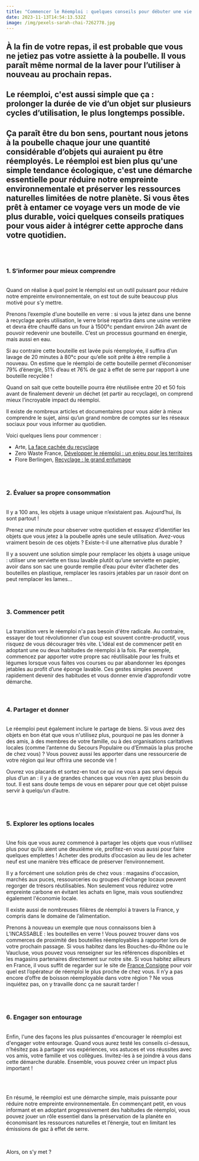 ```yaml
---
title: "Commencer le Réemploi : quelques conseils pour débuter une vie plus durable"
date: 2023-11-13T14:54:13.532Z
image: /img/pexels-sarah-chai-7262778.jpg
---
```

## À la fin de votre repas, il est probable que vous ne jetiez pas votre assiette à la poubelle. Il vous paraît même normal de la laver pour l’utiliser à nouveau au prochain repas.

## Le réemploi, c'est aussi simple que ça : prolonger la durée de vie d’un objet sur plusieurs cycles d’utilisation, le plus longtemps possible.

## Ça paraît être du bon sens, pourtant nous jetons à la poubelle chaque jour une quantité considérable d’objets qui auraient pu être réemployés. Le réemploi est bien plus qu'une simple tendance écologique, c'est une démarche essentielle pour réduire notre empreinte environnementale et préserver les ressources naturelles limitées de notre planète. Si vous êtes prêt à entamer ce voyage vers un mode de vie plus durable, voici quelques conseils pratiques pour vous aider à intégrer cette approche dans votre quotidien.

<br/>
<br/>

### 1. S’informer pour mieux comprendre

<br/>
Quand on réalise à quel point le réemploi est un outil puissant pour réduire notre empreinte environnementale, on est tout de suite beaucoup plus motivé pour s’y mettre.

Prenons l’exemple d’une bouteille en verre : si vous la jetez dans une benne à recyclage après utilisation, le verre brisé repartira dans une usine verrière et devra être chauffé dans un four à 1500°c pendant environ 24h avant de pouvoir redevenir une bouteille. C’est un processus gourmand en énergie, mais aussi en eau.

Si au contraire cette bouteille est lavée puis réemployée, il suffira d’un lavage de 20 minutes à 80°c pour qu’elle soit prête à être remplie à nouveau. On estime que le réemploi de cette bouteille permet d’économiser 79% d’énergie, 51% d’eau et 76% de gaz à effet de serre par rapport à une bouteille recyclée !

Quand on sait que cette bouteille pourra être réutilisée entre 20 et 50 fois avant de finalement devenir un déchet (et partir au recyclage), on comprend mieux l’incroyable impact du réemploi.

Il existe de nombreux articles et documentaires pour vous aider à mieux comprendre le sujet, ainsi qu’un grand nombre de comptes sur les réseaux sociaux pour vous informer au quotidien.

Voici quelques liens pour commencer :

* Arte, [La face cachée du recyclage](https://www.arte.tv/fr/videos/097885-013-A/la-face-cachee-du-recyclage/)
* Zero Waste France, [Développer le réemploi : un enjeu pour les territoires](https://www.zerowastefrance.org/developper-reemploi-enjeu-territoires/)
* Flore Berlingen, [Recyclage : le grand enfumage](https://www.google.com/search?sca_esv=569101513&sxsrf=AM9HkKmZDBPXL5SVzLl1NLWktgh12OUtfQ:1695893925932&q=Recyclage+:+le+grand+enfumage:+Comment+l%27%C3%A9conomie+circulaire+est+devenue+l%27alibi+du+jetable&sa=X&lei=pUkVZcakOIuokdUP9feiuAQ&si=ALGXSlb2cRO0CcHUB7tQIrP1InGxcY_JwTyGQ76Rt02desOagtY874YfB0ROJg0LPHkiAa2XfqHFIeUUBHPq5z1KC40P8aOS87-Mn_R8CfCWhdGrvobqWJodevz0bwe1cEEOOke8fwKz4rBG29DA74hXvbSN6GhnWvEuTTu8hpehbtN2SDPzvIgWogRe_6Vu0Fo4kZWNzwruxFzei_X0eQuzaofofOkjpQrL-uXlwJUp3dllmbLwn6lwlb-WzvbyFolLGucuFP-0Cu5x0J9B30_4NoYmTIzuT3hZ4ba9vhKT-reyH6Gq-vWhKtqoBdVVPREMqSzeVaa1Dr9uQFGZF-7rplx19K2jsro1fjD_hNHKWe8h_az4_yP88-EQT-TIpAsSQG4Q7mJ_4dtgkAF0JkcwbEH9IC5bckhOwSCIr01osBTJIcckwcUF79sqC20CnKK31NZspw5x7oamqJhtwnFjKwcAwnF7s8bNfLvl7Pq8vsXxqfLyvL1qyrEun0RKrOvLjIR8EcuZrplusvUKOQEO39219HnxdrjZGG4UfvtuvbeNheCbCs_Kq-H-QEuHEDg08E3Z7dykKdPmSgOEhyK3mtb8ejapsOOC_cULlIho6vi2mXQ8816OCd_Ys3tfTDC9X3AZ9LljD7_aoSHVCsMukuXH6mmWKm16rIX0pkQVHYbFe6RNmTfvW8cEtT0AFJ0Yf0ik838dNnMEYw38MZOvrxKchQpat9Ny54xZvAwkE5uPowSLEEy4LSkjXfYQxC_WIXDqiGzMmfEHyhpvCvwikCKrtMzkr2Wv5O-OFalu8OA3YOaj7nsq9LopEOzMVOyNElu5hbvdJeSLCjtMZ5_p-qxfBAcoc19AXy5CLaOFCH3Hu8UHrcczYwE8gvEwIAVa0_eCyK5xLrN-6Oa2xVIluQIoqV9Em1Go3DMAY9b1FYNORs-tCjiypxUJnnfXklZ_sCilQUZQHEkeN9YASwcsZ01dOiUGJr4t_oh6QblzAlTENLlDjnsz5RYs0VWGdnCsi3LSST6hB64GdQQ-VrRSvqp03X-x5RWOUVcY81fVvXSXU-D40ec-ord9OhOT-vG2Z0l5LbgmH6VECLMzaqfHVR1OTcbQmUfCfafiTAXfcfo4aAQ1XfxFFjFzou0cotGKexY0PVcGifiPkGI8JKEFH7aqCDGKFtIcOV1Q6UN7iy_8FGCyD7gsTFxk28raKjiCsNVboml6fu3yU5T9D11U_12APAfh97ZS0wKwb5Dufh2fgf6gUjlYIo6V6rPnm1qjvdfxMBAhbflhx3YhhDfzQ0yKS7JWTi4VzbveMuHgK3cGN8ZCuH7PvT7ljxMj5MatZ5baLoooqvFhaUdz0FMvFMrzMXj2MuOuxCeDS-NhxiInRsrX0QGjGQnIEW-BBB-4T630xdRuQPhAQo4GzvdqhMkb4ko-HD3SJCxX30THhS_vo6kZp6dLYoPqQ2uWy3h4PznAcIndCzX3wSx1BBGmEUgBAW16EhG4DY62dNXQQ3xjs8dyHEIhRN8To5nArZ9ltt9XjcjJUjen4cGa-IwD4blgEnCoT9yqHUWbo_nktCqYAAjwgZKuxsYBx-Ii8fKz8obhKnAkfPPzZSi9RG1bu5d-gCaxgSTnrKOqtHAc4LoYAm-IQGYm7UmlzjtGMmDuWPN3l98vO-8gFuouFXNJRcUCjVu5yhLHTpblxdPin3FJ6tbyVVKCpTgydpyChuN7VmOZJAqB9MsCdRPzJhNzrj-QJ33rwZtmAfsPPniRWA87wYOIPwwYDMSj9p82Ob_O1Z0n6a9LGJsUdeR9w9d4c9vGZRm1HS21fxMdV1PIz_tXL5) 

<br/>
<br/>

### 2. Évaluer sa propre consommation

<br/>
Il y a 100 ans, les objets à usage unique n’existaient pas. Aujourd’hui, ils sont partout !

Prenez une minute pour observer votre quotidien et essayez d’identifier les objets que vous jetez à la poubelle après une seule utilisation. Avez-vous vraiment besoin de ces objets ? Existe-t-il une alternative plus durable ?

Il y a souvent une solution simple pour remplacer les objets à usage unique : utiliser une serviette en tissu lavable plutôt qu’une serviette en papier, avoir dans son sac une gourde remplie d’eau pour éviter d’acheter des bouteilles en plastique, remplacer les rasoirs jetables par un rasoir dont on peut remplacer les lames…

<br/>
<br/>

### 3. Commencer petit

<br/>
La transition vers le réemploi n'a pas besoin d'être radicale. Au contraire, essayer de tout révolutionner d’un coup est souvent contre-productif, vous risquez de vous décourager très vite. L’idéal est de commencer petit en adoptant une ou deux habitudes de réemploi à la fois. Par exemple, commencez par apporter votre propre sac réutilisable pour les fruits et légumes lorsque vous faites vos courses ou par abandonner les éponges jetables au profit d’une éponge lavable. Ces gestes simples peuvent rapidement devenir des habitudes et vous donner envie d’approfondir votre démarche. 
<br/>
<br/>
<br/>

### 4. Partager et donner

<br/>
Le réemploi peut également inclure le partage de biens. Si vous avez des objets en bon état que vous n'utilisez plus, pourquoi ne pas les donner à des amis, à des membres de votre famille, ou à des organisations caritatives locales (comme l’antenne du Secours Populaire ou d’Emmaüs la plus proche de chez vous) ? Vous pouvez aussi les apporter dans une ressourcerie de votre région qui leur offrira une seconde vie !

Ouvrez vos placards et sortez-en tout ce qui ne vous a pas servi depuis plus d’un an : il y a de grandes chances que vous n’en ayez plus besoin du tout. Il est sans doute temps de vous en séparer pour que cet objet puisse servir à quelqu’un d’autre.

 <br/><br/>

### 5. Explorer les options locales

<br/>
Une fois que vous aurez commencé à partager les objets que vous n’utilisez plus pour qu’ils aient une deuxième vie, profitez-en vous aussi pour faire quelques emplettes ! Acheter des produits d’occasion au lieu de les acheter neuf est une manière très efficace de préserver l’environnement.

Il y a forcément une solution près de chez vous : magasins d'occasion, marchés aux puces, ressourceries ou groupes d'échange locaux peuvent regorger de trésors réutilisables. Non seulement vous réduirez votre empreinte carbone en évitant les achats en ligne, mais vous soutiendrez également l'économie locale. 

Il existe aussi de nombreuses filières de réemploi à travers la France, y compris dans le domaine de l’alimentation.

Prenons à nouveau un exemple que nous connaissons bien à L’INCASSABLE : les bouteilles en verre ! Vous pouvez trouver dans vos commerces de proximité des bouteilles réemployables à rapporter lors de votre prochain passage. Si vous habitez dans les Bouches-du-Rhône ou le Vaucluse, vous pouvez vous renseigner sur les références disponibles et les magasins partenaires directement sur notre site. Si vous habitez ailleurs en France, il vous suffit de regarder sur le site de [France Consigne](https://franceconsigne.fr/) pour voir quel est l’opérateur de réemploi le plus proche de chez vous. Il n’y a pas encore d’offre de boisson réemployable dans votre région ? Ne vous inquiétez pas, on y travaille donc ça ne saurait tarder ! 

 <br/><br/>

### 6. Engager son entourage

<br/>
Enfin, l'une des façons les plus puissantes d'encourager le réemploi est d'engager votre entourage. Quand vous aurez testé les conseils ci-dessus, n’hésitez pas à partager vos expériences, vos astuces et vos réussites avec vos amis, votre famille et vos collègues. Invitez-les à se joindre à vous dans cette démarche durable. Ensemble, vous pouvez créer un impact plus important !

<br/><br/>

En résumé, le réemploi est une démarche simple, mais puissante pour réduire notre empreinte environnementale. En commençant petit, en vous informant et en adoptant progressivement des habitudes de réemploi, vous pouvez jouer un rôle essentiel dans la préservation de la planète en économisant les ressources naturelles et l’énergie, tout en limitant les émissions de gaz à effet de serre.

<br/>

Alors, on s’y met ?